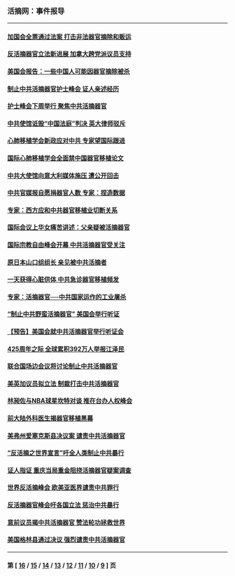 ### 活摘网：事件报导
---
#### [加国会全票通过法案 打击非法器官摘除和贩运](../../pages/nf5877/n13884924.md?01180430) 
#### [反活摘器官立法新进展 加拿大跨党派议员支持](../../pages/nf5877/n13876061.md?01180430) 
#### [美国会报告：一些中国人可能因器官摘除被杀](../../pages/nf5877/n13867964.md?01180430) 
#### [制止中共活摘器官护士峰会 证人亲述经历](../../pages/nf5877/n13859007.md?01180430) 
#### [护士峰会下周举行 聚焦中共活摘器官](../../pages/nf5877/n13855418.md?01180430) 
#### [中共使馆诋毁“中国法庭”判决 英大律师驳斥](../../pages/nf5877/n13833945.md?01180430) 
#### [心肺移植学会新政应对中共 专家望国际跟进](../../pages/nf5877/n13829043.md?01180430) 
#### [国际心肺移植学会全面禁中国器官移植论文](../../pages/nf5877/n13827785.md?01180430) 
#### [中共大使馆向意大利媒体施压 遭公开回击](../../pages/nf5877/n13826038.md?01180430) 
#### [中共官媒报自愿捐器官人数 专家：捏造数据](../../pages/nf5877/n13814130.md?01180430) 
#### [专家：西方应和中共器官移植业切断关系](../../pages/nf5877/n13772828.md?01180430) 
#### [国际会议上华女痛苦讲述：父亲疑被活摘器官](../../pages/nf5877/n13771583.md?01180430) 
#### [国际宗教自由峰会开幕 中共活摘器官受关注](../../pages/nf5877/n13769995.md?01180430) 
#### [原日本山口组组长 亲见被中共活摘者](../../pages/nf5877/n13767360.md?01180430) 
#### [一天获得心脏供体 中共急诊器官移植频发](../../pages/nf5877/n13764689.md?01180430) 
#### [专家：活摘器官──中共国家运作的工业屠杀](../../pages/nf5877/n13761178.md?01180430) 
#### [“制止中共野蛮活摘器官” 美国会举行听证](../../pages/nf5877/n13735831.md?01180430) 
#### [【预告】美国会就中共活摘器官举行听证会](../../pages/nf5877/n13732843.md?01180430) 
#### [425周年之际 全球累积392万人举报江泽民](../../pages/nf5877/n13719232.md?01180430) 
#### [联合国场边会议将讨论制止中共活摘器官](../../pages/nf5877/n13656361.md?01180430) 
#### [美英加议员拟立法 制裁打击中共活摘器官](../../pages/nf5877/n13430251.md?01180430) 
#### [林昶佐与NBA球星坎特对谈 推在台办人权峰会](../../pages/nf5877/n13414467.md?01180430) 
#### [前大陆外科医生揭器官移植黑幕](../../pages/nf5877/n13401416.md?01180430) 
#### [美弗州爱塞克斯县决议案 谴责中共活摘器官](../../pages/nf5877/n13320919.md?01180430) 
#### [“反活摘之世界宣言”吁全人类制止中共暴行](../../pages/nf5877/n13259730.md?01180430) 
#### [证人指证 重庆当局重金阻挠活摘器官疑案调查](../../pages/nf5877/n13259127.md?01180430) 
#### [世界反活摘峰会 欧美亚医界谴责中共罪行](../../pages/nf5877/n13253550.md?01180430) 
#### [反活摘器官峰会吁各国立法 惩治中共暴行](../../pages/nf5877/n13245052.md?01180430) 
#### [意前议员揭中共活摘器官 赞法轮功拯救世界](../../pages/nf5877/n13203445.md?01180430) 
#### [美国格林县通过决议 强烈谴责中共活摘器官](../../pages/nf5877/n13119367.md?01180430) 

---
#### 第 [ [16](./16.md?01180430) / [15](./15.md?01180430) / [14](./14.md?01180430) / [13](./13.md?01180430) / [12](./12.md?01180430) / [11](./11.md?01180430) / [10](./10.md?01180430) / [9](./9.md?01180430) ] 页
